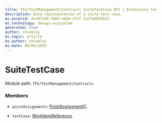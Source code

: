 ```yaml
---
title: TFS/TestManagement/Contracts SuiteTestCase API | Extensions for Azure DevOps Services
description: Data representation of a suite test case.
ms.assetid: dce9714b-f803-edb9-a73f-1a27e8693613
ms.technology: devops-ecosystem
generated: true
author: chcomley
ms.topic: article
ms.author: chcomley
ms.date: 08/04/2016
---
```


# SuiteTestCase

Module path: `TFS/TestManagement/Contracts`

### Members

- `pointAssignments`: [PointAssignment](../../../TFS/TestManagement/Contracts/PointAssignment.md)[].

- `testCase`: [WorkItemReference](../../../TFS/TestManagement/Contracts/WorkItemReference.md).
